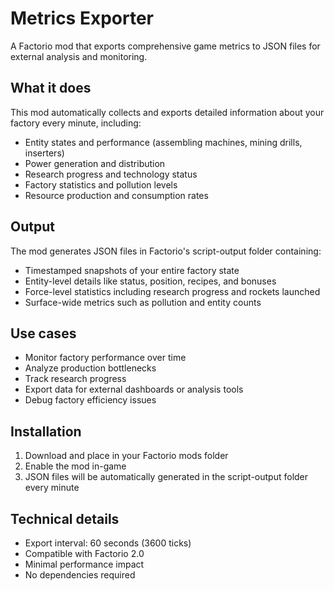 # Metrics Exporter

A Factorio mod that exports comprehensive game metrics to JSON files for external analysis and monitoring.

## What it does

This mod automatically collects and exports detailed information about your factory every minute, including:

- Entity states and performance (assembling machines, mining drills, inserters)
- Power generation and distribution
- Research progress and technology status
- Factory statistics and pollution levels
- Resource production and consumption rates

## Output

The mod generates JSON files in Factorio's script-output folder containing:

- Timestamped snapshots of your entire factory state
- Entity-level details like status, position, recipes, and bonuses
- Force-level statistics including research progress and rockets launched
- Surface-wide metrics such as pollution and entity counts

## Use cases

- Monitor factory performance over time
- Analyze production bottlenecks
- Track research progress
- Export data for external dashboards or analysis tools
- Debug factory efficiency issues

## Installation

1. Download and place in your Factorio mods folder
2. Enable the mod in-game
3. JSON files will be automatically generated in the script-output folder every minute

## Technical details

- Export interval: 60 seconds (3600 ticks)
- Compatible with Factorio 2.0
- Minimal performance impact
- No dependencies required
